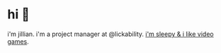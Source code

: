# hi 🍵

i'm jillian. i'm a project manager at @lickability. [i'm sleepy & i like video games](https://sleepy.cool/@jillian).
